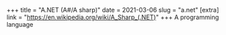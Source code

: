 +++
title = "A.NET (A#/A sharp)"
date = 2021-03-06
slug = "a.net"
[extra]
link = "https://en.wikipedia.org/wiki/A_Sharp_(.NET)"
+++
A programming language

